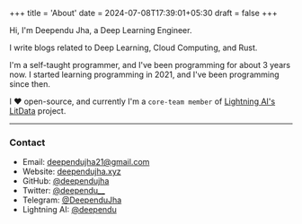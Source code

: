 +++
title = 'About'
date = 2024-07-08T17:39:01+05:30
draft = false
+++

Hi, I'm Deependu Jha, a Deep Learning Engineer.

I write blogs related to Deep Learning, Cloud Computing, and Rust.

I'm a self-taught programmer, and I've been programming for about 3 years now. I started learning programming in 2021, and I've been programming since then.

I ❤️ open-source, and currently I'm a `core-team member` of [Lightning AI&apos;s LitData](https://github.com/lightning-ai/litdata) project.

---

### Contact

- Email: [deependujha21@gmail.com](mailto:deependujha21@gmail.com)
- Website: [deependujha.xyz](https://deependujha.xyz)
- GitHub: [@deependujha](https://github.com/deependujha)
- Twitter: [@deependu__](https://twitter.com/deependu__)
- Telegram: [@DeependuJha](https://t.me/deependu_jha)
- Lightning AI: [@deependu](https://lightning.ai/deependu)

